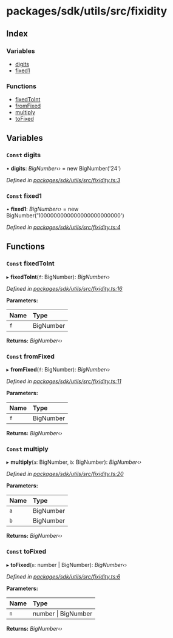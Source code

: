 # packages/sdk/utils/src/fixidity

## Index

### Variables

* [digits](_packages_sdk_utils_src_fixidity_.md#const-digits)
* [fixed1](_packages_sdk_utils_src_fixidity_.md#const-fixed1)

### Functions

* [fixedToInt](_packages_sdk_utils_src_fixidity_.md#const-fixedtoint)
* [fromFixed](_packages_sdk_utils_src_fixidity_.md#const-fromfixed)
* [multiply](_packages_sdk_utils_src_fixidity_.md#const-multiply)
* [toFixed](_packages_sdk_utils_src_fixidity_.md#const-tofixed)

## Variables

### `Const` digits

• **digits**: _BigNumber‹›_ = new BigNumber\('24'\)

_Defined in_ [_packages/sdk/utils/src/fixidity.ts:3_](https://github.com/celo-org/celo-monorepo/blob/master/packages/sdk/utils/src/fixidity.ts#L3)

### `Const` fixed1

• **fixed1**: _BigNumber‹›_ = new BigNumber\('1000000000000000000000000'\)

_Defined in_ [_packages/sdk/utils/src/fixidity.ts:4_](https://github.com/celo-org/celo-monorepo/blob/master/packages/sdk/utils/src/fixidity.ts#L4)

## Functions

### `Const` fixedToInt

▸ **fixedToInt**\(`f`: BigNumber\): _BigNumber‹›_

_Defined in_ [_packages/sdk/utils/src/fixidity.ts:16_](https://github.com/celo-org/celo-monorepo/blob/master/packages/sdk/utils/src/fixidity.ts#L16)

**Parameters:**

| Name | Type |
| :--- | :--- |
| `f` | BigNumber |

**Returns:** _BigNumber‹›_

### `Const` fromFixed

▸ **fromFixed**\(`f`: BigNumber\): _BigNumber‹›_

_Defined in_ [_packages/sdk/utils/src/fixidity.ts:11_](https://github.com/celo-org/celo-monorepo/blob/master/packages/sdk/utils/src/fixidity.ts#L11)

**Parameters:**

| Name | Type |
| :--- | :--- |
| `f` | BigNumber |

**Returns:** _BigNumber‹›_

### `Const` multiply

▸ **multiply**\(`a`: BigNumber, `b`: BigNumber\): _BigNumber‹›_

_Defined in_ [_packages/sdk/utils/src/fixidity.ts:20_](https://github.com/celo-org/celo-monorepo/blob/master/packages/sdk/utils/src/fixidity.ts#L20)

**Parameters:**

| Name | Type |
| :--- | :--- |
| `a` | BigNumber |
| `b` | BigNumber |

**Returns:** _BigNumber‹›_

### `Const` toFixed

▸ **toFixed**\(`n`: number \| BigNumber\): _BigNumber‹›_

_Defined in_ [_packages/sdk/utils/src/fixidity.ts:6_](https://github.com/celo-org/celo-monorepo/blob/master/packages/sdk/utils/src/fixidity.ts#L6)

**Parameters:**

| Name | Type |
| :--- | :--- |
| `n` | number \| BigNumber |

**Returns:** _BigNumber‹›_

